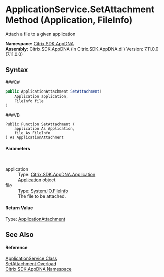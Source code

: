 # ApplicationService.SetAttachment Method (Application, FileInfo)
 

Attach a file to a given application

**Namespace:**&nbsp;<a href="N_Citrix_SDK_AppDNA">Citrix.SDK.AppDNA</a><br />**Assembly:**&nbsp;Citrix.SDK.AppDNA (in Citrix.SDK.AppDNA.dll) Version: 7.11.0.0 (7.11.0.0)

## Syntax

###C#
```csharp
public ApplicationAttachment SetAttachment(
	Application application,
	FileInfo file
)
```

###VB
```vbnet
Public Function SetAttachment ( 
	application As Application,
	file As FileInfo
) As ApplicationAttachment
```


#### Parameters
&nbsp;<dl><dt>application</dt><dd>Type: <a href="T_Citrix_SDK_AppDNA_Application">Citrix.SDK.AppDNA.Application</a><br /><a href="T_Citrix_SDK_AppDNA_Application">Application</a> object.</dd><dt>file</dt><dd>Type: <a href="http://msdn2.microsoft.com/en-us/library/akth6b1k" target="_blank">System.IO.FileInfo</a><br />The file to be attached.</dd></dl>

#### Return Value
Type: <a href="T_Citrix_SDK_AppDNA_ApplicationAttachment">ApplicationAttachment</a>

## See Also


#### Reference
<a href="T_Citrix_SDK_AppDNA_ApplicationService">ApplicationService Class</a><br /><a href="Overload_Citrix_SDK_AppDNA_ApplicationService_SetAttachment">SetAttachment Overload</a><br /><a href="N_Citrix_SDK_AppDNA">Citrix.SDK.AppDNA Namespace</a><br />